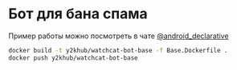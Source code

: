 # Бот для бана спама

Пример работы можно посмотреть в чате [@android_declarative](https://t.me/android_declarative)

```bash
docker build -t y2khub/watchcat-bot-base -f Base.Dockerfile .
docker push y2khub/watchcat-bot-base
```
